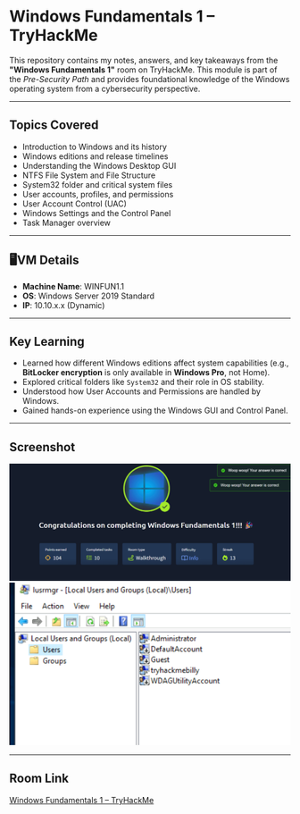 # Windows Fundamentals 1 – TryHackMe

This repository contains my notes, answers, and key takeaways from the **"Windows Fundamentals 1"** room on TryHackMe. This module is part of the *Pre-Security Path* and provides foundational knowledge of the Windows operating system from a cybersecurity perspective.

---

## Topics Covered

- Introduction to Windows and its history
- Windows editions and release timelines
- Understanding the Windows Desktop GUI
- NTFS File System and File Structure
- System32 folder and critical system files
- User accounts, profiles, and permissions
- User Account Control (UAC)
- Windows Settings and the Control Panel
- Task Manager overview

---

## 🖥VM Details

- **Machine Name**: WINFUN1.1
- **OS**: Windows Server 2019 Standard
- **IP**: 10.10.x.x (Dynamic)

---

## Key Learning

- Learned how different Windows editions affect system capabilities (e.g., **BitLocker encryption** is only available in **Windows Pro**, not Home).
- Explored critical folders like `System32` and their role in OS stability.
- Understood how User Accounts and Permissions are handled by Windows.
- Gained hands-on experience using the Windows GUI and Control Panel.

---

## Screenshot

![Room Completion](https://github.com/MayankQuery/tryhackme-writeups/blob/main/windows-fundamentals-1/images/windows-fundamentals-1-completion.png)
![Room Practice](https://github.com/MayankQuery/tryhackme-writeups/blob/main/windows-fundamentals-1/images/windows-fundamentals-1-practice.png)

---

## Room Link

[Windows Fundamentals 1 – TryHackMe](https://tryhackme.com/room/windowsfundamentals1)

